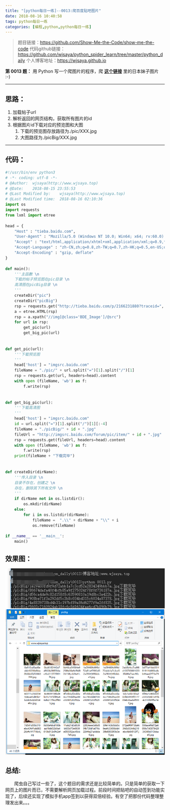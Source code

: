 ```yaml
---
title: "[python每日一练]--0013:爬百度贴吧图片"
date: 2018-08-16 10:40:58 
tags: python每日一练
categories: [编程,python,python每日一练]
---
```



> 题目链接：https://github.com/Show-Me-the-Code/show-me-the-code
代码github链接：https://github.com/wjsaya/python_spider_learn/tree/master/python_daily
个人博客地址：https://wjsaya.github.io

**第 0013 题：**  用 Python 写一个爬图片的程序，爬 **[这个链接](http://tieba.baidu.com/p/2166231880)** 里的日本妹子图片 :-)
<!--more-->

----------
思路：
--

1. 加载帖子url
2. 解析返回的网页结构，获取所有图片的id
3. 根据图片id下载对应的预览图和大图
    1. 下载的预览图存放路径为./pic/XXX.jpg
    2. 大图路径为./picBig/XXX.jpg

----------

代码：
--
``` python
#!/usr/bin/env python3
# -*- coding: utf-8 -*- 
# @Author:	wjsaya(http://www.wjsaya.top) 
# @Date:	2018-08-15 23:55:53 
# @Last Modified by:	wjsaya(http://www.wjsaya.top) 
# @Last Modified time:	2018-08-16 02:10:36 
import os
import requests
from lxml import etree

head = {
    "Host" : "tieba.baidu.com",
    "User-Agent" : "Mozilla/5.0 (Windows NT 10.0; Win64; x64; rv:60.0) Gecko/20100101 Firefox/60.0",
    "Accept" : "text/html,application/xhtml+xml,application/xml;q=0.9,*/*;q=0.8",
    "Accept-Language" : "zh-CN,zh;q=0.8,zh-TW;q=0.7,zh-HK;q=0.5,en-US;q=0.3,en;q=0.2",
    "Accept-Encoding" : "gzip, deflate"
}

def main():
    '''主函數 \n
    下载的帖子预览图在pic目录 \n
    高清图在picBig目录 \n
    '''
    createDir("pic")
    createDir("picBig")
    rsp = requests.get("http://tieba.baidu.com/p/2166231880?traceid=", headers=head).content.decode('utf-8')
    a = etree.HTML(rsp)
    rsp = a.xpath("//img[@class='BDE_Image']/@src")
    for url in rsp:
        get_pic(url)
        get_big_pic(url)


def get_pic(url):
    '''下载预览图
    '''
    head['host'] = "imgsrc.baidu.com"
    fileName = "./pic/" + url.split("=")[1].split("/")[1]
    rsp = requests.get(url, headers=head).content
    with open (fileName, 'wb') as f:
        f.write(rsp)


def get_big_pic(url):
    '''下载高清图
    '''
    head['host'] = "imgsrc.baidu.com"
    id = url.split("=")[1].split("/")[1][:-4]
    fileName = "./picBig/" + id + ".jpg"
    fileUrl = "http://imgsrc.baidu.com/forum/pic/item/" + id + ".jpg"
    rsp = requests.get(fileUrl, headers=head).content
    with open (fileName, 'wb') as f:
        f.write(rsp)
    print(fileName + "下载完毕")
    

def createDir(dirName):
    '''传入目录 \n
    目录不存在，创建之 \n
    存在，删除其下所有文件 \n
    '''
    if dirName not in os.listdir():
        os.mkdir(dirName)
    else:
        for i in os.listdir(dirName):
            fileName =  ".\\" + dirName + "\\" + i 
            os.remove(fileName)

if __name__ == '__main__':
    main()
```

效果图：
--
![0013_run](https://raw.githubusercontent.com/wjsaya/BlogPictures/master/0013run.png)
![0013_files](https://raw.githubusercontent.com/wjsaya/BlogPictures/master/0013files.png)


总结:
--
&emsp;&emsp;爬虫自己写过一些了，这个题目的需求还是比较简单的。只是简单的获取一下网页上的图片而已，不需要解析网页加载过程。前段时间把贴吧的自动签到功能实现了，后续还实现了模拟手机app签到以获得双倍经验。有空了把那份代码整理整理发出来。。。
